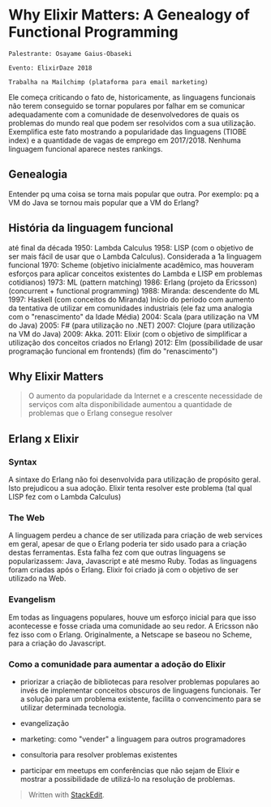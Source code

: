 ﻿
# Why Elixir Matters: A Genealogy of Functional Programming

`Palestrante: Osayame Gaius-Obaseki`

`Evento: ElixirDaze 2018`

`Trabalha na Mailchimp (plataforma para email marketing)`

Ele começa criticando o fato de, historicamente, as linguagens funcionais não terem conseguido se tornar populares por falhar em se comunicar adequadamente com a comunidade de desenvolvedores de quais os problemas do mundo real que podem ser resolvidos com a sua utilização. Exemplifica este fato mostrando a popularidade das linguagens (TIOBE index) e a quantidade de vagas de emprego em 2017/2018. Nenhuma linguagem funcional aparece nestes rankings.

## Genealogia

Entender pq uma coisa se torna mais popular que outra. Por exemplo: pq a VM do Java se tornou mais popular que a VM do Erlang?

## História da linguagem funcional

até final da década 1950: Lambda Calculus 
1958: LISP (com o objetivo de ser mais fácil de usar que o Lambda Calculus). Considerada a 1a linguagem funcional 
1970: Scheme (objetivo inicialmente acadêmico, mas houveram esforços para aplicar conceitos existentes do Lambda e LISP em problemas cotidianos) 
1973: ML (pattern matching) 
1986: Erlang (projeto da Ericsson) (concurrent + functional programming) 
1988: Miranda: descendente do ML 
1997: Haskell (com conceitos do Miranda) Início do período com aumento da tentativa de utilizar em comunidades industriais (ele faz uma analogia com o "renascimento" da Idade Média) 
2004: Scala (para utilização na VM do Java) 
2005: F# (para utilização no .NET) 
2007: Clojure (para utilização na VM do Java) 
2009: Akka. 
2011: Elixir (com o objetivo de simplificar a utilização dos conceitos criados no Erlang) 
2012: Elm (possibilidade de usar programação funcional em frontends) (fim do "renascimento")

## Why Elixir Matters

> O aumento da popularidade da Internet e a crescente necessidade de
> serviços com alta disponibilidade aumentou a quantidade de problemas
> que o Erlang consegue resolver

## Erlang x Elixir 
### Syntax
A sintaxe do Erlang não foi desenvolvida para utilização de propósito geral. Isto prejudicou a sua adoção. Elixir tenta resolver este problema (tal qual LISP fez com o Lambda Calculus)

### The Web
A linguagem perdeu a chance de ser utilizada para criação de web services em geral, apesar de que o Erlang poderia ter sido usado para a criação destas ferramentas. Esta falha fez com que outras linguagens se popularizassem: Java, Javascript e até mesmo Ruby. Todas as linguagens foram criadas após o Erlang. Elixir foi criado já com o objetivo de ser utilizado na Web.

### Evangelism
 Em todas as linguagens populares, houve um esforço inicial para que isso acontecesse e fosse criada uma comunidade ao seu redor. A Ericsson não fez isso com o Erlang. Originalmente, a Netscape se baseou no Scheme, para a criação do Javascript.

### Como a comunidade para aumentar a adoção do Elixir

 - priorizar a criação de bibliotecas para resolver problemas populares ao invés de implementar conceitos obscuros de linguagens funcionais. Ter a solução para um problema existente, facilita o convencimento para se utilizar determinada tecnologia.
 -   evangelização

 -   marketing: como "vender" a linguagem para outros programadores
 -   consultoria para resolver problemas existentes
 -   participar em meetups em conferências que não sejam de Elixir e mostrar a possibilidade de utilizá-lo na resolução de problemas.
> Written with [StackEdit](https://stackedit.io/).
